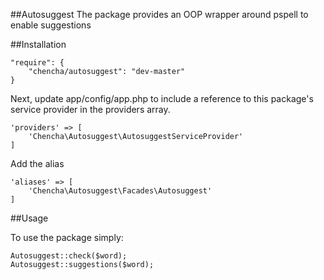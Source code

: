 ##Autosuggest
The package provides an OOP wrapper around pspell to enable suggestions

##Installation

    "require": {
        "chencha/autosuggest": "dev-master"
    }
    
Next, update app/config/app.php to include a reference to this package's service provider in the providers array.

    'providers' => [
        'Chencha\Autosuggest\AutosuggestServiceProvider'
    ]

Add the alias

    'aliases' => [
        'Chencha\Autosuggest\Facades\Autosuggest'
    ]
    
##Usage

To use the package simply:

    Autosuggest::check($word);
    Autosuggest::suggestions($word);

